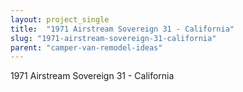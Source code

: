 ```yaml
---
layout: project_single
title:  "1971 Airstream Sovereign 31 - California"
slug: "1971-airstream-sovereign-31-california"
parent: "camper-van-remodel-ideas"
---
```

1971 Airstream Sovereign 31 - California